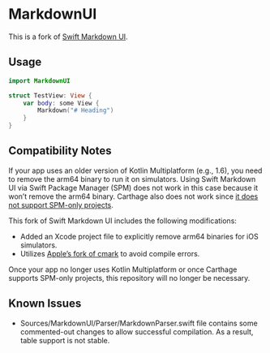# MarkdownUI

This is a fork of [Swift Markdown UI](https://github.com/gonzalezreal/swift-markdown-ui).

## Usage

```swift
import MarkdownUI

struct TestView: View {
    var body: some View {
        Markdown("# Heading")
    }
}
```

## Compatibility Notes

If your app uses an older version of Kotlin Multiplatform (e.g., 1.6), you need to remove the arm64 binary to run it on simulators. Using Swift Markdown UI via Swift Package Manager (SPM) does not work in this case because it won’t remove the arm64 binary. Carthage also does not work since [it does not support SPM-only projects](https://github.com/Carthage/Carthage/pull/1945).

This fork of Swift Markdown UI includes the following modifications:

- Added an Xcode project file to explicitly remove arm64 binaries for iOS simulators.
- Utilizes [Apple’s fork of cmark](https://github.com/apple/swift-cmark) to avoid compile errors.

Once your app no longer uses Kotlin Multiplatform or once Carthage supports SPM-only projects, this repository will no longer be necessary.

## Known Issues

- Sources/MarkdownUI/Parser/MarkdownParser.swift file contains some commented-out changes to allow successful compilation. As a result, table support is not stable.
